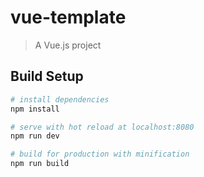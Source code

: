 # vue-template

> A Vue.js project

## Build Setup

```bash
# install dependencies
npm install

# serve with hot reload at localhost:8080
npm run dev

# build for production with minification
npm run build
